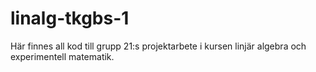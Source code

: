 # linalg-tkgbs-1
Här finnes all kod till grupp 21:s projektarbete i kursen linjär algebra och experimentell matematik. 
